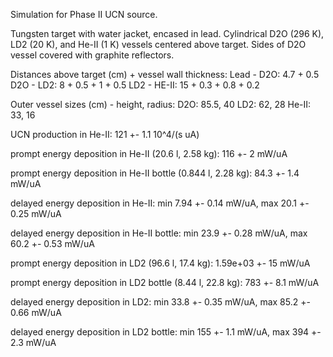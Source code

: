 Simulation for Phase II UCN source.

Tungsten target with water jacket, encased in lead.
Cylindrical D2O (296 K), LD2 (20 K), and He-II (1 K) vessels centered above target.
Sides of D2O vessel covered with graphite reflectors.

Distances above target (cm) + vessel wall thickness:
Lead - D2O: 4.7 + 0.5
D2O - LD2: 8 + 0.5 + 1 + 0.5
LD2 - HE-II: 15 + 0.3 + 0.8 + 0.2

Outer vessel sizes (cm) - height, radius:
D2O: 85.5, 40
LD2: 62, 28
He-II: 33, 16

UCN production in He-II:
121 +- 1.1 10^4/(s uA)

prompt energy deposition in He-II (20.6 l, 2.58 kg):
116 +- 2 mW/uA

prompt energy deposition in He-II bottle (0.844 l, 2.28 kg):
84.3 +- 1.4 mW/uA

delayed energy deposition in He-II:
min 7.94 +- 0.14 mW/uA, max 20.1 +- 0.25 mW/uA

delayed energy deposition in He-II bottle:
min 23.9 +- 0.28 mW/uA, max 60.2 +- 0.53 mW/uA

prompt energy deposition in LD2 (96.6 l, 17.4 kg):
1.59e+03 +- 15 mW/uA

prompt energy deposition in LD2 bottle (8.44 l, 22.8 kg):
783 +- 8.1 mW/uA

delayed energy deposition in LD2:
min 33.8 +- 0.35 mW/uA, max 85.2 +- 0.66 mW/uA

delayed energy deposition in LD2 bottle:
min 155 +- 1.1 mW/uA, max 394 +- 2.3 mW/uA

